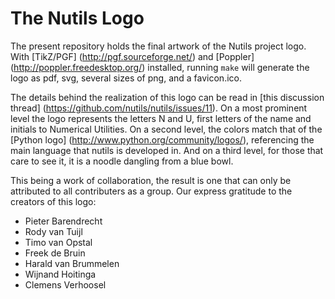 The Nutils Logo
===============

The present repository holds the final artwork of the Nutils project logo. With
[TikZ/PGF] (http://pgf.sourceforge.net/) and [Poppler]
(http://poppler.freedesktop.org/) installed, running `make` will generate the
logo as pdf, svg, several sizes of png, and a favicon.ico.

The details behind the realization of this logo can be read in [this discussion
thread] (https://github.com/nutils/nutils/issues/11). On a most prominent level
the logo represents the letters N and U, first letters of the name and initials
to Numerical Utilities. On a second level, the colors match that of the [Python
logo] (http://www.python.org/community/logos/), referencing the main language
that nutils is developed in. And on a third level, for those that care to see
it, it is a noodle dangling from a blue bowl.

This being a work of collaboration, the result is one that can only be
attributed to all contributers as a group. Our express gratitude to the
creators of this logo:

  * Pieter Barendrecht
  * Rody van Tuijl
  * Timo van Opstal
  * Freek de Bruin
  * Harald van Brummelen
  * Wijnand Hoitinga
  * Clemens Verhoosel
